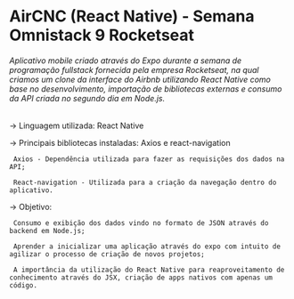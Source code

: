 # AirCNC (React Native) - Semana Omnistack 9 Rocketseat
###### Aplicativo mobile criado através do Expo durante a semana de programação fullstack fornecida pela empresa Rocketseat, na qual criamos um clone da interface do Airbnb utilizando React Native como base no desenvolvimento, importação de bibliotecas externas e consumo da API criada no segundo dia em Node.js.

-> Linguagem utilizada: React Native


-> Principais bibliotecas instaladas: Axios e react-navigation

     Axios - Dependência utilizada para fazer as requisições dos dados na API;
     
     React-navigation - Utilizada para a criação da navegação dentro do aplicativo.
     
-> Objetivo: 

     Consumo e exibição dos dados vindo no formato de JSON através do backend em Node.js;
     
     Aprender a inicializar uma aplicação através do expo com intuito de agilizar o processo de criação de novos projetos;
     
     A importância da utilização do React Native para reaproveitamento de conhecimento através do JSX, criação de apps nativos com apenas um código.
     
